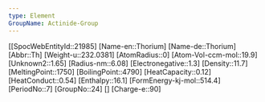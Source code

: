```yaml
---
type: Element
GroupName: Actinide-Group
---
```

[[SpocWebEntityId::21985]
[Name-en::Thorium]
[Name-de::Thorium]
[Abbr::Th]
[Weight-u::232.0381]
[AtomRadius::0]
[Atom-Vol-ccm-mol::19.9]
[Unknown2::1.65]
[Radius-nm::6.08]
[Electronegative::1.3]
[Density::11.7]
[MeltingPoint::1750]
[BoilingPoint::4790]
[HeatCapacity::0.12]
[HeatConduct::0.54]
[Enthalpy::16.1]
[FormEnergy-kj-mol::514.4]
[PeriodNo::7]
[GroupNo::24]
[]
[Charge-e::90]

